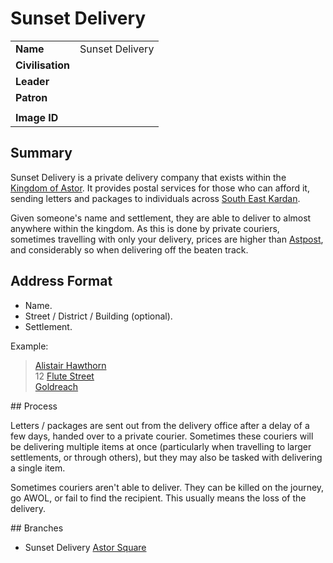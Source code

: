 # Sunset Delivery

|||
| --- | --- |
| **Name** | Sunset Delivery | organisation.2
| **Civilisation** | |
| **Leader** | |
| **Patron** | |
|||
| **Image ID** | |

## Summary

Sunset Delivery is a private delivery company that exists within the [Kingdom of Astor](../civilisations/kingdom-of-astor/kingdom-of-astor.md). It provides postal services for those who can afford it, sending letters and packages to individuals across [South East Kardan](../places/regions/south-east-kardan.md).

Given someone's name and settlement, they are able to deliver to almost anywhere within the kingdom. As this is done by private couriers, sometimes travelling with only your delivery, prices are higher than [Astpost](astorpost.md), and considerably so when delivering off the beaten track.

## Address Format

- Name.
- Street / District / Building (optional).
- Settlement.

Example:

> [Alistair Hawthorn](../characters/alistair-hawthorn.md)  
> 12 [Flute Street](../civilisations/kingdom-of-astor/SETTLEMENTS/GOLDREACH/flute-street.md)  
> [Goldreach](../civilisations/kingdom-of-astor/SETTLEMENTS/GOLDREACH/README.md)

## Process

Letters / packages are sent out from the delivery office after a delay of a few days, handed over to a private courier. Sometimes these couriers will be delivering multiple items at once (particularly when travelling to larger settlements, or through others), but they may also be tasked with delivering a single item.

Sometimes couriers aren't able to deliver. They can be killed on the journey, go AWOL, or fail to find the recipient. This usually means the loss of the delivery.

## Branches

- Sunset Delivery [Astor Square](../places/structures/astor-square.md)
